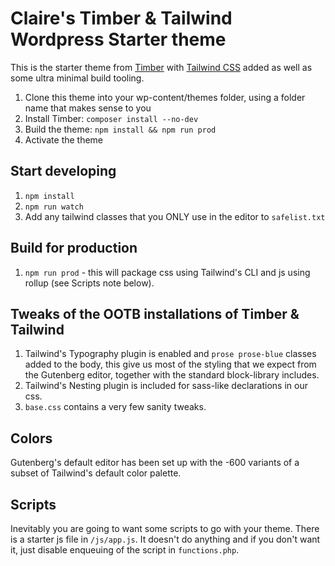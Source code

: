 # Claire's Timber & Tailwind Wordpress Starter theme

This is the starter theme from [Timber](https://timber.github.io/docs/) with [Tailwind CSS](https://tailwindcss.com/) added as well as some ultra minimal build tooling.

1. Clone this theme into your wp-content/themes folder, using a folder name that makes sense to you
2. Install Timber: `composer install --no-dev`
3. Build the theme: `npm install && npm run prod`
4. Activate the theme

## Start developing

1. `npm install`
2. `npm run watch`
3. Add any tailwind classes that you ONLY use in the editor to `safelist.txt`

## Build for production

1. `npm run prod` - this will package css using Tailwind's CLI and js using rollup (see Scripts note below).

## Tweaks of the OOTB installations of Timber & Tailwind

1. Tailwind's Typography plugin is enabled and `prose prose-blue` classes added to the body, this give us most of the styling that we expect from the Gutenberg editor, together with the standard block-library includes.
2. Tailwind's Nesting plugin is included for sass-like declarations in our css.
3. `base.css` contains a very few sanity tweaks.

## Colors

Gutenberg's default editor has been set up with the -600 variants of a subset of Tailwind's default color palette.

## Scripts

Inevitably you are going to want some scripts to go with your theme. There is a starter js file in `/js/app.js`. It doesn't do anything and if you don't want it, just disable enqueuing of the script in `functions.php`.
